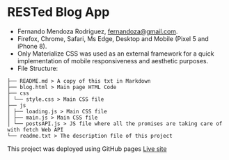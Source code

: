 # RESTed Blog App

- Fernando Mendoza Rodriguez, fernandoza@gmail.com.
- Firefox, Chrome, Safari, Ms Edge, Desktop and Mobile (Pixel 5 and iPhone 8).
- Only Materialize CSS was used as an external framework for a quick implementation of mobile responsiveness and aesthetic purposes.
- File Structure:
```
├── README.md > A copy of this txt in Markdown
├── blog.html > Main page HTML Code
├── css
│ └── style.css > Main CSS file
├── js
│ ├── loading.js > Main CSS file
│ ├── main.js > Main CSS file
│ └── postsAPI.js > JS file where all the promises are taking care of with fetch Web API
└── readme.txt > The description file of this project
```

This project was deployed using GitHub pages [Live site](https://fmendozaro.github.io/RESTed-blog/blog.html)